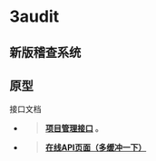 # 3audit
## 新版稽查系统
## 原型
接口文档
-  > **[项目管理接口](http://118.190.132.68:3000/qiaorong/3audit/src/master/doc/API文档) 。**
-  > **[在线API页面（多缓冲一下）](http://118.190.132.68:8084/3audit/swagger-ui.html)**
